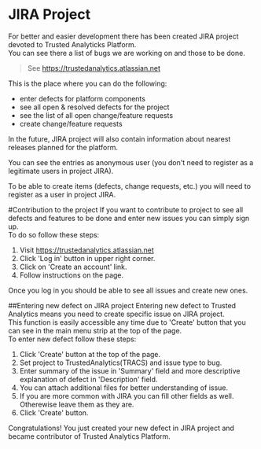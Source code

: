 # JIRA Project
For better and easier development there has been created JIRA project devoted to Trusted Analyticks Platform.  
You can see there a list of bugs we are working on and those to be done.  
> See https://trustedanalytics.atlassian.net

This is the place where you can do the following:
* enter defects for platform components
* see all open & resolved defects for the project
* see the list of all open change/feature requests
* create change/feature requests

In the future, JIRA project will also contain information about nearest releases planned for the platform.

You can see the entries as anonymous user (you don't need to register as a legitimate users in project JIRA).

To be able to create items (defects, change requests, etc.) you will need to register as a user in project JIRA.

#Contribution to the project
If you want to contribute to project to see all defects and features to be done and enter new issues you can simply sign up.  
To do so follow these steps:  

1. Visit https://trustedanalytics.atlassian.net
1. Click 'Log in' button in upper right corner.
1. Click on 'Create an account' link.
1. Follow instructions on the page.  
 
Once you log in you should be able to see all issues and create new ones.

##Entering new defect on JIRA project
Entering new defect to Trusted Analytics means you need to create specific issue on JIRA project.  
This function is easily accessible any time due to 'Create' button that you can see in the main menu strip at the top of the page.   
To enter new defect follow these steps:

1. Click 'Create' button at the top of the page.
1. Set project to TrustedAnalytics(TRACS) and issue type to bug.
1. Enter summary of the issue in 'Summary' field and more descriptive explanation of defect in 'Description' field.
1. You can attach additional files for better understanding of issue.
1. If you are more common with JIRA you can fill other fields as well. Otherewise leave them as they are.
1. Click 'Create' button.

Congratulations! You just created your new defect in JIRA project and became contributor of Trusted Analytics Platform.


